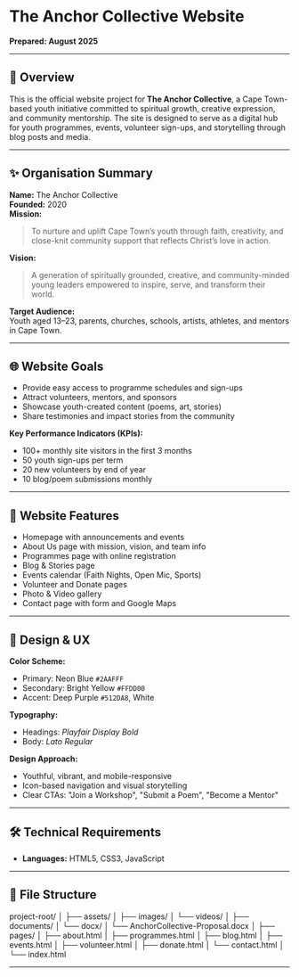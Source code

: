 # The Anchor Collective Website

**Prepared: August 2025**

---

## 📖 Overview

This is the official website project for **The Anchor Collective**, a Cape Town-based youth initiative committed to spiritual growth, creative expression, and community mentorship. The site is designed to serve as a digital hub for youth programmes, events, volunteer sign-ups, and storytelling through blog posts and media.

---

## ✨ Organisation Summary

**Name:** The Anchor Collective  
**Founded:** 2020  
**Mission:**  
> To nurture and uplift Cape Town’s youth through faith, creativity, and close-knit community support that reflects Christ’s love in action.

**Vision:**  
> A generation of spiritually grounded, creative, and community-minded young leaders empowered to inspire, serve, and transform their world.

**Target Audience:**  
Youth aged 13–23, parents, churches, schools, artists, athletes, and mentors in Cape Town.

---

## 🌐 Website Goals

- Provide easy access to programme schedules and sign-ups  
- Attract volunteers, mentors, and sponsors  
- Showcase youth-created content (poems, art, stories)  
- Share testimonies and impact stories from the community  

**Key Performance Indicators (KPIs):**
- 100+ monthly site visitors in the first 3 months  
- 50 youth sign-ups per term  
- 20 new volunteers by end of year  
- 10 blog/poem submissions monthly  

---

## 🧩 Website Features

- Homepage with announcements and events  
- About Us page with mission, vision, and team info  
- Programmes page with online registration  
- Blog & Stories page  
- Events calendar (Faith Nights, Open Mic, Sports)  
- Volunteer and Donate pages  
- Photo & Video gallery  
- Contact page with form and Google Maps

---

## 🎨 Design & UX

**Color Scheme:**
- Primary: Neon Blue `#2AAFFF`  
- Secondary: Bright Yellow `#FFDD00`  
- Accent: Deep Purple `#512DA8`, White  

**Typography:**
- Headings: *Playfair Display Bold*  
- Body: *Lato Regular*

**Design Approach:**
- Youthful, vibrant, and mobile-responsive  
- Icon-based navigation and visual storytelling  
- Clear CTAs: "Join a Workshop", "Submit a Poem", "Become a Mentor"

---

## 🛠 Technical Requirements

- **Languages:** HTML5, CSS3, JavaScript  

---

## 📁 File Structure

project-root/
│
├── assets/
│ ├── images/
│ └── videos/
│
├── documents/
│ └── docx/
│ └── AnchorCollective-Proposal.docx
│
├── pages/
│ ├── about.html
│ ├── programmes.html
│ ├── blog.html
│ ├── events.html
│ ├── volunteer.html
│ ├── donate.html
│ └── contact.html
│
└── index.html

---
    